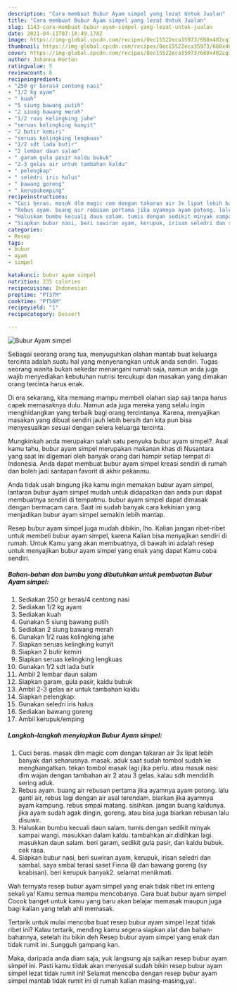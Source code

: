 ```yaml
---
description: "Cara membuat Bubur Ayam simpel yang lezat Untuk Jualan"
title: "Cara membuat Bubur Ayam simpel yang lezat Untuk Jualan"
slug: 1143-cara-membuat-bubur-ayam-simpel-yang-lezat-untuk-jualan
date: 2021-04-11T07:18:49.178Z
image: https://img-global.cpcdn.com/recipes/0ec15522eca35973/680x482cq70/bubur-ayam-simpel-foto-resep-utama.jpg
thumbnail: https://img-global.cpcdn.com/recipes/0ec15522eca35973/680x482cq70/bubur-ayam-simpel-foto-resep-utama.jpg
cover: https://img-global.cpcdn.com/recipes/0ec15522eca35973/680x482cq70/bubur-ayam-simpel-foto-resep-utama.jpg
author: Johanna Horton
ratingvalue: 5
reviewcount: 6
recipeingredient:
- "250 gr beras4 centong nasi"
- "1/2 kg ayam"
- " kuah"
- "5 siung bawang putih"
- "2 siung bawang merah"
- "1/2 ruas kelingking jahe"
- "seruas kelingking kunyit"
- "2 butir kemiri"
- "seruas kelingking lengkuas"
- "1/2 sdt lada butir"
- "2 lembar daun salam"
- " garam gula pasir kaldu bubuk"
- "2-3 gelas air untuk tambahan kaldu"
- " pelengkap"
- " seledri iris halus"
- " bawang goreng"
- " kerupukemping"
recipeinstructions:
- "Cuci beras. masak dlm magic com dengan takaran air 3x lipat lebih banyak dari seharusnya. masak. aduk saat sudah tombol sudah ke menghangatkan. tekan tombol masak lagi jika perlu. atau masak nasi dlm wajan dengan tambahan air 2 atau 3 gelas. kalau sdh mendidih sering aduk."
- "Rebus ayam. buang air rebusan pertama jika ayamnya ayam potong. lalu ganti air, rebus lagi dengan air asal terendam. biarkan jika ayamnya ayam kampung. rebus smpai matang. sisihkan. jangan buang kaldunya. jika ayam sudah agak dingin, goreng. atau bisa juga biarkan rebusan lalu disuwir."
- "Haluskan bumbu kecuali daun salam. tumis dengan sedikit minyak sampai wangi. masukkan dalam kaldu. tambahkan air.didihkan lagi. masukkan daun salam. beri garam, sedikit gula pasir, dan kaldu bubuk. cek rasa."
- "Siapkan bubur nasi, beri suwiran ayam, kerupuk, irisan seledri dan sambal. saya smbal terasi saset Finna 😄 dan bawang goreng (sy keabisan). beri kerupuk banyak2. selamat menikmati."
categories:
- Resep
tags:
- bubur
- ayam
- simpel

katakunci: bubur ayam simpel 
nutrition: 235 calories
recipecuisine: Indonesian
preptime: "PT37M"
cooktime: "PT56M"
recipeyield: "1"
recipecategory: Dessert

---
```



![Bubur Ayam simpel](https://img-global.cpcdn.com/recipes/0ec15522eca35973/680x482cq70/bubur-ayam-simpel-foto-resep-utama.jpg)

Sebagai seorang orang tua, menyuguhkan olahan mantab buat keluarga tercinta adalah suatu hal yang menyenangkan untuk anda sendiri. Tugas seorang  wanita bukan sekedar menangani rumah saja, namun anda juga wajib menyediakan kebutuhan nutrisi tercukupi dan masakan yang dimakan orang tercinta harus enak.

Di era  sekarang, kita memang mampu membeli olahan siap saji tanpa harus capek memasaknya dulu. Namun ada juga mereka yang selalu ingin menghidangkan yang terbaik bagi orang tercintanya. Karena, menyajikan masakan yang dibuat sendiri jauh lebih bersih dan kita pun bisa menyesuaikan sesuai dengan selera keluarga tercinta. 



Mungkinkah anda merupakan salah satu penyuka bubur ayam simpel?. Asal kamu tahu, bubur ayam simpel merupakan makanan khas di Nusantara yang saat ini digemari oleh banyak orang dari hampir setiap tempat di Indonesia. Anda dapat membuat bubur ayam simpel kreasi sendiri di rumah dan boleh jadi santapan favorit di akhir pekanmu.

Anda tidak usah bingung jika kamu ingin memakan bubur ayam simpel, lantaran bubur ayam simpel mudah untuk didapatkan dan anda pun dapat membuatnya sendiri di tempatmu. bubur ayam simpel dapat dimasak dengan bermacam cara. Saat ini sudah banyak cara kekinian yang menjadikan bubur ayam simpel semakin lebih mantap.

Resep bubur ayam simpel juga mudah dibikin, lho. Kalian jangan ribet-ribet untuk membeli bubur ayam simpel, karena Kalian bisa menyajikan sendiri di rumah. Untuk Kamu yang akan membuatnya, di bawah ini adalah resep untuk menyajikan bubur ayam simpel yang enak yang dapat Kamu coba sendiri.

<!--inarticleads1-->

##### Bahan-bahan dan bumbu yang dibutuhkan untuk pembuatan Bubur Ayam simpel:

1. Sediakan 250 gr beras/4 centong nasi
1. Sediakan 1/2 kg ayam
1. Sediakan  kuah
1. Gunakan 5 siung bawang putih
1. Sediakan 2 siung bawang merah
1. Gunakan 1/2 ruas kelingking jahe
1. Siapkan seruas kelingking kunyit
1. Siapkan 2 butir kemiri
1. Siapkan seruas kelingking lengkuas
1. Gunakan 1/2 sdt lada butir
1. Ambil 2 lembar daun salam
1. Siapkan  garam, gula pasir, kaldu bubuk
1. Ambil 2-3 gelas air untuk tambahan kaldu
1. Siapkan  pelengkap:
1. Gunakan  seledri iris halus
1. Sediakan  bawang goreng
1. Ambil  kerupuk/emping




<!--inarticleads2-->

##### Langkah-langkah menyiapkan Bubur Ayam simpel:

1. Cuci beras. masak dlm magic com dengan takaran air 3x lipat lebih banyak dari seharusnya. masak. aduk saat sudah tombol sudah ke menghangatkan. tekan tombol masak lagi jika perlu. atau masak nasi dlm wajan dengan tambahan air 2 atau 3 gelas. kalau sdh mendidih sering aduk.
1. Rebus ayam. buang air rebusan pertama jika ayamnya ayam potong. lalu ganti air, rebus lagi dengan air asal terendam. biarkan jika ayamnya ayam kampung. rebus smpai matang. sisihkan. jangan buang kaldunya. jika ayam sudah agak dingin, goreng. atau bisa juga biarkan rebusan lalu disuwir.
1. Haluskan bumbu kecuali daun salam. tumis dengan sedikit minyak sampai wangi. masukkan dalam kaldu. tambahkan air.didihkan lagi. masukkan daun salam. beri garam, sedikit gula pasir, dan kaldu bubuk. cek rasa.
1. Siapkan bubur nasi, beri suwiran ayam, kerupuk, irisan seledri dan sambal. saya smbal terasi saset Finna 😄 dan bawang goreng (sy keabisan). beri kerupuk banyak2. selamat menikmati.




Wah ternyata resep bubur ayam simpel yang enak tidak ribet ini enteng sekali ya! Kamu semua mampu mencobanya. Cara buat bubur ayam simpel Cocok banget untuk kamu yang baru akan belajar memasak maupun juga bagi kalian yang telah ahli memasak.

Tertarik untuk mulai mencoba buat resep bubur ayam simpel lezat tidak ribet ini? Kalau tertarik, mending kamu segera siapkan alat dan bahan-bahannya, setelah itu bikin deh Resep bubur ayam simpel yang enak dan tidak rumit ini. Sungguh gampang kan. 

Maka, daripada anda diam saja, yuk langsung aja sajikan resep bubur ayam simpel ini. Pasti kamu tiidak akan menyesal sudah bikin resep bubur ayam simpel lezat tidak rumit ini! Selamat mencoba dengan resep bubur ayam simpel mantab tidak rumit ini di rumah kalian masing-masing,ya!.

